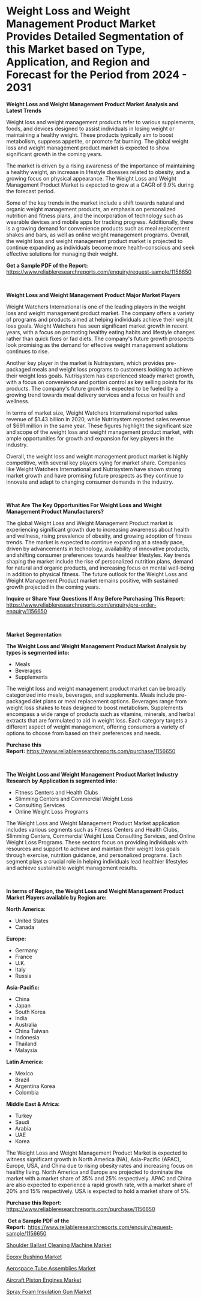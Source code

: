 <p><h1>Weight Loss and Weight Management Product Market Provides Detailed Segmentation of this Market based on Type, Application, and Region and Forecast for the Period from 2024 - 2031</h1></p><p><strong>Weight Loss and Weight Management Product Market Analysis and Latest Trends</strong></p>
<p><p>Weight loss and weight management products refer to various supplements, foods, and devices designed to assist individuals in losing weight or maintaining a healthy weight. These products typically aim to boost metabolism, suppress appetite, or promote fat burning. The global weight loss and weight management product market is expected to show significant growth in the coming years. </p><p>The market is driven by a rising awareness of the importance of maintaining a healthy weight, an increase in lifestyle diseases related to obesity, and a growing focus on physical appearance. The Weight Loss and Weight Management Product Market is expected to grow at a CAGR of 9.9% during the forecast period.</p><p>Some of the key trends in the market include a shift towards natural and organic weight management products, an emphasis on personalized nutrition and fitness plans, and the incorporation of technology such as wearable devices and mobile apps for tracking progress. Additionally, there is a growing demand for convenience products such as meal replacement shakes and bars, as well as online weight management programs. Overall, the weight loss and weight management product market is projected to continue expanding as individuals become more health-conscious and seek effective solutions for managing their weight.</p></p>
<p><strong>Get a Sample PDF of the Report:&nbsp;</strong> <a href="https://www.reliableresearchreports.com/enquiry/request-sample/1156650">https://www.reliableresearchreports.com/enquiry/request-sample/1156650</a></p>
<p>&nbsp;</p>
<p><strong>Weight Loss and Weight Management Product Major Market Players</strong></p>
<p><p>Weight Watchers International is one of the leading players in the weight loss and weight management product market. The company offers a variety of programs and products aimed at helping individuals achieve their weight loss goals. Weight Watchers has seen significant market growth in recent years, with a focus on promoting healthy eating habits and lifestyle changes rather than quick fixes or fad diets. The company's future growth prospects look promising as the demand for effective weight management solutions continues to rise.</p><p>Another key player in the market is Nutrisystem, which provides pre-packaged meals and weight loss programs to customers looking to achieve their weight loss goals. Nutrisystem has experienced steady market growth, with a focus on convenience and portion control as key selling points for its products. The company's future growth is expected to be fueled by a growing trend towards meal delivery services and a focus on health and wellness.</p><p>In terms of market size, Weight Watchers International reported sales revenue of $1.43 billion in 2020, while Nutrisystem reported sales revenue of $691 million in the same year. These figures highlight the significant size and scope of the weight loss and weight management product market, with ample opportunities for growth and expansion for key players in the industry.</p><p>Overall, the weight loss and weight management product market is highly competitive, with several key players vying for market share. Companies like Weight Watchers International and Nutrisystem have shown strong market growth and have promising future prospects as they continue to innovate and adapt to changing consumer demands in the industry.</p></p>
<p>&nbsp;</p>
<p><strong>What Are The Key Opportunities For Weight Loss and Weight Management Product Manufacturers?</strong></p>
<p><p>The global Weight Loss and Weight Management Product market is experiencing significant growth due to increasing awareness about health and wellness, rising prevalence of obesity, and growing adoption of fitness trends. The market is expected to continue expanding at a steady pace, driven by advancements in technology, availability of innovative products, and shifting consumer preferences towards healthier lifestyles. Key trends shaping the market include the rise of personalized nutrition plans, demand for natural and organic products, and increasing focus on mental well-being in addition to physical fitness. The future outlook for the Weight Loss and Weight Management Product market remains positive, with sustained growth projected in the coming years.</p></p>
<p><strong>Inquire or Share Your Questions If Any Before Purchasing This Report:</strong> <a href="https://www.reliableresearchreports.com/enquiry/pre-order-enquiry/1156650">https://www.reliableresearchreports.com/enquiry/pre-order-enquiry/1156650</a></p>
<p>&nbsp;</p>
<p><strong>Market Segmentation</strong></p>
<p><strong>The Weight Loss and Weight Management Product Market Analysis by types is segmented into:</strong></p>
<p><ul><li>Meals</li><li>Beverages</li><li>Supplements</li></ul></p>
<p><p>The weight loss and weight management product market can be broadly categorized into meals, beverages, and supplements. Meals include pre-packaged diet plans or meal replacement options. Beverages range from weight loss shakes to teas designed to boost metabolism. Supplements encompass a wide range of products such as vitamins, minerals, and herbal extracts that are formulated to aid in weight loss. Each category targets a different aspect of weight management, offering consumers a variety of options to choose from based on their preferences and needs.</p></p>
<p><strong>Purchase this Report:&nbsp;</strong><a href="https://www.reliableresearchreports.com/purchase/1156650">https://www.reliableresearchreports.com/purchase/1156650</a></p>
<p>&nbsp;</p>
<p><strong>The Weight Loss and Weight Management Product Market Industry Research by Application is segmented into:</strong></p>
<p><ul><li>Fitness Centers and Health Clubs</li><li>Slimming Centers and Commercial Weight Loss</li><li>Consulting Services</li><li>Online Weight Loss Programs</li></ul></p>
<p><p>The Weight Loss and Weight Management Product Market application includes various segments such as Fitness Centers and Health Clubs, Slimming Centers, Commercial Weight Loss Consulting Services, and Online Weight Loss Programs. These sectors focus on providing individuals with resources and support to achieve and maintain their weight loss goals through exercise, nutrition guidance, and personalized programs. Each segment plays a crucial role in helping individuals lead healthier lifestyles and achieve sustainable weight management results.</p></p>
<p>&nbsp;</p>
<p><strong>In terms of Region, the Weight Loss and Weight Management Product Market Players available by Region are:</strong></p>
<p>
    <p> <strong> North America: </strong>
        <ul>
            <li>United States</li>
            <li>Canada</li>
        </ul>
        </p> 
    <p> <strong> Europe: </strong>
        <ul>
            <li>Germany</li>
            <li>France</li>
            <li>U.K.</li>
            <li>Italy</li>
            <li>Russia</li>
        </ul>
        </p> 
    <p> <strong> Asia-Pacific: </strong>
        <ul>
            <li>China</li>
            <li>Japan</li>
            <li>South Korea</li>
            <li>India</li>
            <li>Australia</li>
            <li>China Taiwan</li>
            <li>Indonesia</li>
            <li>Thailand</li>
            <li>Malaysia</li>
        </ul>
        </p> 
    <p> <strong> Latin America: </strong>
        <ul>
            <li>Mexico</li>
            <li>Brazil</li>
            <li>Argentina Korea</li>
            <li>Colombia</li>
        </ul>
        </p> 
    <p> <strong> Middle East & Africa: </strong>
        <ul>
            <li>Turkey</li>
            <li>Saudi</li>
            <li>Arabia</li>
            <li>UAE</li>
            <li>Korea</li>
        </ul>
    </p>
    </p>
<p><p>The Weight Loss and Weight Management Product Market is expected to witness significant growth in North America (NA), Asia-Pacific (APAC), Europe, USA, and China due to rising obesity rates and increasing focus on healthy living. North America and Europe are projected to dominate the market with a market share of 35% and 25% respectively. APAC and China are also expected to experience a rapid growth rate, with a market share of 20% and 15% respectively. USA is expected to hold a market share of 5%.</p></p>
<p><strong>Purchase this Report: </strong><a href="https://www.reliableresearchreports.com/purchase/1156650">https://www.reliableresearchreports.com/purchase/1156650</a></p>
<p>&nbsp;<strong>Get a Sample PDF of the Report:&nbsp;&nbsp;</strong><a href="https://www.reliableresearchreports.com/enquiry/request-sample/1156650">https://www.reliableresearchreports.com/enquiry/request-sample/1156650</a></p>
<p><strong></strong></p>
<p><p><a href="https://medium.com/@ericsanford98567/shoulder-ballast-cleaning-machine-market-report-reveals-the-latest-trends-and-growth-opportunities-9dacd902c0ff">Shoulder Ballast Cleaning Machine Market</a></p><p><a href="https://medium.com/@ericsanford98567/epoxy-bushing-market-insight-market-trends-growth-forecasted-from-2024-to-2031-1f8096766575">Epoxy Bushing Market</a></p><p><a href="https://medium.com/@sainreportprime/aerospace-tube-assemblies-market-trends-and-market-analysis-forecasted-for-period-2024-2031-bd63b3d68151">Aerospace Tube Assemblies Market</a></p><p><a href="https://medium.com/@sainreportprime/aircraft-piston-engines-market-competitive-analysis-market-trends-and-forecast-to-2031-f6a660198a85">Aircraft Piston Engines Market</a></p><p><a href="https://medium.com/@cletusdoyle654/spray-foam-insulation-gun-market-outlook-industry-overview-and-forecast-2024-to-2031-10f5412d3459">Spray Foam Insulation Gun Market</a></p></p>